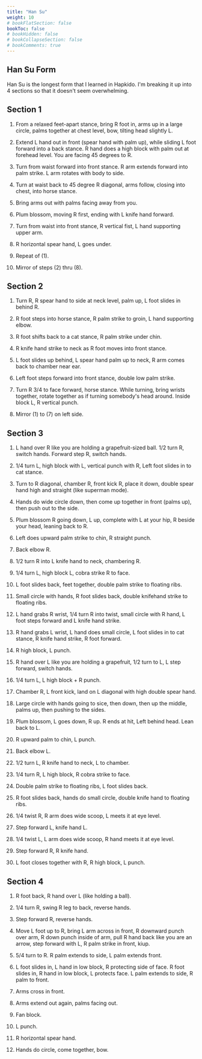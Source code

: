 ```yaml
---
title: "Han Su"
weight: 10
# bookFlatSection: false
bookToc: false
# bookHidden: false
# bookCollapseSection: false
# bookComments: true
---
```

## Han Su Form
Han Su is the longest form that I learned in Hapkido.  I'm
breaking it up into 4 sections so that it doesn't 
seem overwhelming.

## Section 1
1.  From a relaxed feet-apart stance, bring R
foot in, arms up in a large circle, palms together
at chest level, bow, tilting head slightly L.

2.  Extend L hand out in front (spear hand with palm up), while sliding
L foot forward into a back stance.  R hand does a high block
with palm out at forehead level.  You are facing 45 degrees to R.

3.  Turn from waist forward into front stance. R arm extends forward into 
palm strike. L arm rotates with body to side.

4.  Turn at waist back to 45 degree R diagonal, arms follow, closing into chest,
into horse stance.

5.  Bring arms out with palms facing away from you.

6.  Plum blossom, moving R first, ending with L knife hand forward.

7.  Turn from waist into front stance, R vertical fist, L hand
supporting upper arm.

8.  R horizontal spear hand, L goes under.

9.  Repeat of (1).

10. Mirror of steps (2) thru (8).  

## Section 2

1.  Turn R, R spear hand to side at neck level, palm up, L foot 
slides in behind R.

2.  R foot steps into horse stance, R palm strike to groin, L hand
supporting elbow.

3.  R foot shifts back to a cat stance, R palm strike under chin. 

4.  R knife hand strike to neck as R foot moves into front stance.

5.  L foot slides up behind, L spear hand palm up to 
neck, R arm comes back to chamber near ear. 

6.  Left foot steps forward into front stance, double low palm strike. 

7.  Turn R 3/4 to face forward, horse stance.  While turning, bring wrists together, rotate together as if turning somebody's head around.
Inside block L, R vertical punch.  

8.  Mirror (1) to (7) on left side.  

## Section 3

1.  L hand over R like you are holding a grapefruit-sized ball. 1/2 turn R, switch hands. Forward step R, switch hands.

2.  1/4 turn L, high block with L, vertical punch with R, Left foot slides in to cat stance.

3.  Turn to R diagonal, chamber R, front kick R, place it down, double spear hand high and straight (like superman mode).

4.  Hands do wide circle down, then come up together in front (palms up), 
    then push out to the side. 
    
5.  Plum blossom R going down, L up, complete with L at your hip, R beside your head, leaning back to R.

6.  Left does upward palm strike to chin, R straight punch.

7.  Back elbow R.

8.  1/2 turn R into L knife hand to neck, chambering R.

9.  1/4 turn L, high block L, cobra strike R to face.

10. L foot slides back, feet together, double palm strike to 
floating ribs.

11. Small circle with hands, R foot slides back, double knifehand strike to floating ribs.

12. L hand grabs R wrist, 1/4 turn R into twist, small circle 
with R hand, L foot steps forward and L knife hand strike.

13. R hand grabs L wrist, L hand does small circle,
L foot slides in to cat stance, R knife hand strike, R foot forward.

14. R high block, L punch.

15. R hand over L like you are holding a grapefruit, 1/2 turn to L, L step forward, switch hands. 

16. 1/4 turn L, L high block + R punch.

17. Chamber R, L front kick, land on L diagonal with high double spear hand.

18. Large circle with hands going to sice, then down, then up the middle, palms up, then pushing to the sides.

19. Plum blossom, L goes down, R up. R ends at hit, Left behind head. Lean back to L.

20. R upward palm to chin, L punch.  

21. Back elbow L.

22. 1/2 turn L, R knife hand to neck, L to chamber.

23. 1/4 turn R, L high block, R cobra strike to face.

24. Double palm strike to floating ribs, L foot slides back.

25. R foot slides back, hands do small circle, double knife hand to 
floating ribs. 

26. 1/4 twist R, R arm does wide scoop, L meets it at eye level.

27. Step forward L, knife hand L.

28. 1/4 twist L, L arm does wide scoop, R hand meets it at eye level.

29. Step forward R, R knife hand.

30. L foot closes together with R, R high block, L punch.     

## Section 4

1.  R foot back, R hand over L (like holding a ball).

2.  1/4 turn R, swing R leg to back, reverse hands.

3.  Step forward R, reverse hands.

4.  Move L foot up to R, bring L arm across in front, R downward punch
over arm, R down punch inside of arm, pull R hand back like you are 
an arrow, step forward with L, R palm strike in front, kiup.

5.  5/4 turn to R. R palm extends to side, L palm extends front.

6. L foot slides in, L hand in low block, R protecting side of face. R
foot slides in, R hand in low block, L protects face. L palm extends to side, R palm to front.

7.  Arms cross in front.

8.  Arms extend out again, palms facing out.

9.  Fan block.

10. L punch.

11.  R horizontal spear hand.

12.  Hands do circle, come together, bow.   
